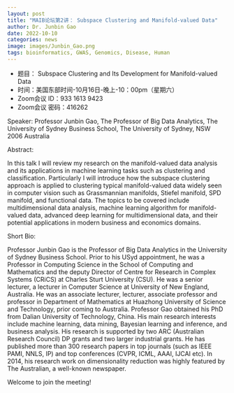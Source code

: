 ```yaml
---
layout: post
title: "MAIB论坛第2讲： Subspace Clustering and Manifold-valued Data"
author: Dr. Junbin Gao 
date: 2022-10-10
categories: news
image: images/Junbin_Gao.png
tags: bioinformatics, GWAS, Genomics, Disease, Human
---
```


- 题目： Subspace Clustering and Its Development for Manifold-valued Data
- 时间：美国东部时间-10月16日-晚上-10：00pm（星期六）
- Zoom会议 ID：933 1613 9423
- Zoom会议 密码：416262

Speaker:  Professor Junbin Gao,  The Professor of Big Data Analytics, The University of Sydney Business School, The University of Sydney, NSW 2006 Australia

Abstract:

In this talk I will review my research on the manifold-valued data analysis and its applications in machine learning tasks such as clustering and classification. Particularly I will introduce how the subspace clustering approach is applied to clustering typical manifold-valued data widely seen in computer vision such as Grassmannian manifolds, Stiefel manifold,  SPD manifold, and functional data.  The topics to be covered include multidimensional data analysis, machine learning algorithm for manifold-valued data, advanced deep learning for multidimensional data, and their potential applications in modern business and economics domains.  

Short Bio:
 
Professor Junbin Gao is the Professor of Big Data Analytics in the University of Sydney Business School. Prior to his USyd appointment, he was a Professor in Computing Science in the School of Computing and Mathematics and the deputy Director of Centre for Research in Complex Systems (CRiCS) at Charles Sturt University (CSU). He was a senior lecturer, a lecturer in Computer Science at University of New England, Australia.   He was an associate lecturer, lecturer, associate professor and professor in Department of Mathematics at Huazhong University of Science and Technology, prior coming to Australia.  Professor Gao obtained his PhD from Dalian University of Technology, China.  His main research interests include machine learning, data mining, Bayesian learning and inference, and business analysis. His research is supported by two ARC (Australian Research Council) DP grants and two larger industrial grants. He has published more than 300 research papers in top journals (such as IEEE PAMI, NNLS, IP) and top conferences (CVPR, ICML, AAAI, IJCAI etc).  In 2014, his research work on dimensionality reduction was highly featured by The Australian, a well-known newspaper. 

Welcome to join the meeting!
